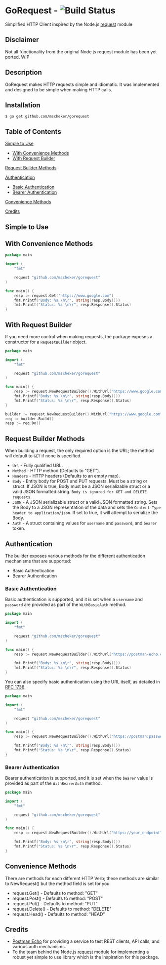 # GoRequest - ![Build Status](https://travis-ci.org/mscheker/gorequest.svg?branch=master)
Simplified HTTP Client inspired by the Node.js [request](https://github.com/request/request) module

## Disclaimer
Not all functionality from the original Node.js request module has been yet ported. WIP

## Description
GoRequest makes HTTP requests simple and idiomatic. It was implemented and designed to be simple when making HTTP calls.

## Installation
```
$ go get github.com/mscheker/gorequest
```

## Table of Contents
[Simple to Use](#simple-to-use)
* [With Convenience Methods](#with-convenience-methods)
* [With Request Builder](#with-request-builder)

[Request Builder Methods](#request-builder-methods)

[Authentication](#authentication)
* [Basic Authentication](#basic-authentication)
* [Bearer Authentication](#bearer-authentication)

[Convenience Methods](#convenience-methods)

[Credits](#credits)

## Simple to Use
## With Convenience Methods
```go
package main

import (
	"fmt"

	request "github.com/mscheker/gorequest"
)

func main() {
	resp := request.Get("https://www.google.com")
	fmt.Printf("Body: %s \n\r", string(resp.Body()))
	fmt.Printf("Status: %s \n\r", resp.Response().Status)
}
```

## With Request Builder
If you need more control when making requests, the package exposes a constructor for a `RequestBuilder` object.
```go
package main

import (
	"fmt"

	request "github.com/mscheker/gorequest"
)

func main() {
	resp := request.NewRequestBuilder().WithUrl("https://www.google.com").Build().Do()
	fmt.Printf("Body: %s \n\r", string(resp.Body()))
	fmt.Printf("Status: %s \n\r", resp.Response().Status)
}
```

```go
builder := request.NewRequestBuilder().WithUrl("https://www.google.com")
req := builder.Build()
resp := req.Do()
```

## Request Builder Methods
When building a request, the only required option is the URL; the method will default to `GET` if none is specified.

* `Url` - Fully qualified URL.
* `Method` - HTTP method (Defaults to "GET").
* `Headers` - HTTP headers (Defaults to an empty map).
* `Body` - Entity body for POST and PUT requests. Must be a string or struct. If JSON is true, Body must be a JSON serializable struct or a valid JSON formatted string. `Body is ignored for GET and DELETE requests`.
* `JSON` - A JSON serializable struct or a valid JSON formatted string. Sets the Body to a JSON representation of the data and sets the `Content-Type header to application/json`. If set to true, it will attempt to serialize the Body.
* `Auth` - A struct containing values for `username` and `password`, and `bearer` token.

## Authentication
The builder exposes various methods for the different authentication mechanisms that are supported:
* Basic Authentication
* Bearer Authentication

### Basic Authentication
Basic authentication is supported, and it is set when a `username` and `password` are provided as part of the `WithBasicAuth` method.
```go
package main

import (
	"fmt"

	request "github.com/mscheker/gorequest"
)

func main() {
	resp := request.NewRequestBuilder().WithUrl("https://postman-echo.com/basic-auth").WithBasicAuth("postman", "password").Build().Do()

	fmt.Printf("Body: %s \n\r", string(resp.Body()))
	fmt.Printf("Status: %s \n\r", resp.Response().Status)
}
```
You can also specify basic authentication using the URL itself, as detailed in [RFC 1738](http://www.ietf.org/rfc/rfc1738.txt).
```go
package main

import (
	"fmt"

	request "github.com/mscheker/gorequest"
)

func main() {
	resp := request.NewRequestBuilder().WithUrl("https://postman:password@postman-echo.com/basic-auth").Build().Do()

	fmt.Printf("Body: %s \n\r", string(resp.Body()))
	fmt.Printf("Status: %s \n\r", resp.Response().Status)
}
```

### Bearer Authentication
Bearer authentication is supported, and it is set when the `bearer` value is provided as part of the `WithBearerAuth` method.
```go
package main

import (
	"fmt"

	request "github.com/mscheker/gorequest"
)

func main() {
	resp := request.NewRequestBuilder().WithUrl("https://your_endpoint").WithBearerAuth("your_bearer_token").Build().Do()

	fmt.Printf("Body: %s \n\r", string(resp.Body()))
	fmt.Printf("Status: %s \n\r", resp.Response().Status)
}
```

## Convenience Methods

There are methods for each different HTTP Verb; these methods are similar to NewRequest() but the method field is set for you:

* request.Get() - Defaults to method: "GET"
* request.Post() - Defaults to method: "POST"
* request.Put() - Defaults to method: "PUT"
* request.Delete() - Defaults to method: "DELETE"
* request.Head() - Defaults to method: "HEAD"

## Credits
* [Postman Echo](https://docs.postman-echo.com) for providing a service to test REST clients, API calls, and various auth mechanisms.
* To the team behind the Node.js [request](https://github.com/request/request) module for implementing a robust yet simple to use library which is the inspiration for this package.

